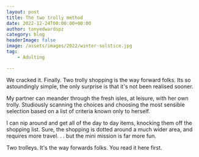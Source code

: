```yaml
---
layout: post
title: The two trolly method
date: 2022-12-24T00:00:00+00:00
author: tonyedwardspz
category: blog
headerImage: false
image: /assets/images/2022/winter-solstice.jpg
tag: 
    - Adulting

---
```


We cracked it. Finally. Two trolly shopping is the way forward folks. Its so astoundingly simple, the only surprise is that it's not been realised sooner.

My partner can meander through the fresh isles, at leisure, with her own trolly. Studiously scanning the choices and choosing the most sensible selection based on a list of criteria known only to herself.

I can nip around and get all of the day to day items, knocking them off the shopping list. Sure, the shopping is dotted around a much wider area, and requires more travel.  .  . but the mini mission is far more fun.

Two trolleys. It's the way forwards folks. You read it here first.


